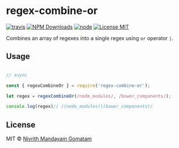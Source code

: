 # regex-combine-or

[![travis](https://travis-ci.org/nivrith/regex-combine-or.svg?branch=master)](https://travis-ci.org/nivrith/regex-combine-or)
[![NPM Downloads](https://img.shields.io/npm/dw/regex-combine-or.svg)](https://www.npmjs.com/package/regex-combine-or)
[![node](https://img.shields.io/node/v/regex-combine-or.svg)](https://www.npmjs.com/package/regex-combine-or)
[![License MIT](https://img.shields.io/github/license/nivrith/regex-combine-or.svg)](https://github.com/nivrith/regex-combine-or/blob/master/LICENSE)

Combines an array of regexes into a single regex using `or` operator `|`.

## Usage

```js

// async

const { regexCombineOr } = require('regex-combine-or');

let regex = regexCombineOr(/node_modules/, /bower_components/);

console.log(regex)// /(node_modules)|(bower_components)/

```

## License

MIT © [Nivrith Mandayam Gomatam](https://au.linkedin.com/in/nivrith-gomatam-43bb7aa5)
